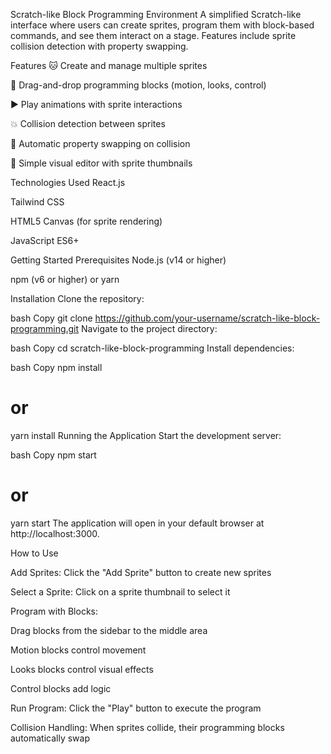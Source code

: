 Scratch-like Block Programming Environment
A simplified Scratch-like interface where users can create sprites, program them with block-based commands, and see them interact on a stage. Features include sprite collision detection with property swapping.

Features
🐱 Create and manage multiple sprites

🧱 Drag-and-drop programming blocks (motion, looks, control)

▶️ Play animations with sprite interactions

💥 Collision detection between sprites

🔄 Automatic property swapping on collision

🎨 Simple visual editor with sprite thumbnails

Technologies Used
React.js

Tailwind CSS

HTML5 Canvas (for sprite rendering)

JavaScript ES6+

Getting Started
Prerequisites
Node.js (v14 or higher)

npm (v6 or higher) or yarn

Installation
Clone the repository:

bash
Copy
git clone https://github.com/your-username/scratch-like-block-programming.git
Navigate to the project directory:

bash
Copy
cd scratch-like-block-programming
Install dependencies:

bash
Copy
npm install
# or
yarn install
Running the Application
Start the development server:

bash
Copy
npm start
# or
yarn start
The application will open in your default browser at http://localhost:3000.

How to Use

Add Sprites: Click the "Add Sprite" button to create new sprites

Select a Sprite: Click on a sprite thumbnail to select it

Program with Blocks:

Drag blocks from the sidebar to the middle area

Motion blocks control movement

Looks blocks control visual effects

Control blocks add logic

Run Program: Click the "Play" button to execute the program

Collision Handling: When sprites collide, their programming blocks automatically swap

